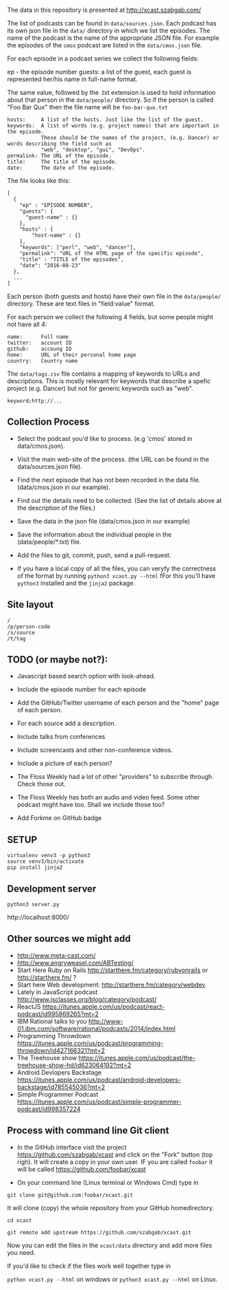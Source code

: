The data in this repository is presented at http://xcast.szabgab.com/

The list of podcasts can be found in ```data/sources.json```.
Each podcast has its own json file in the ```data/``` directory in which we list the episodes.
The name of the podcast is the name of the appropriate JSON file.
For example the episodes of the ```cmos``` podcast are listed in the ```data/cmos.json``` file.

For each episode in a podcast series we collect the following fields:

ep - the episode number
guests:   a list of the guest, each guest is represented her/his name in full-name  format.

The same value, followed by the .txt extension is used to hold information about that person
in the ```data/people/``` directory.
So if the person is called "Foo Bar Qux" then the file name will be ```foo-bar-qux.txt```

```
hosts:     A list of the hosts. Just like the list of the guest.
keywords:  A list of words (e.g. project names) that are important in the episode.
           These should be the names of the project, (e.g. Dancer) or words describing the field such as
           "web", "desktop", "gui", "DevOps".
permalink: The URL of the episode.
title:     The title of the episode.
date:      The date of the episode.
```

The file looks like this:

```
[
  {
    "ep" : "EPISODE NUMBER",
    "guests": {
      "guest-name" : {}
    },
    "hosts" : {
        "host-name" : {}
    },
    "keywords": ["perl", "web", "dancer"],
    "permalink": "URL of the HTML page of the specific episode",
    "title" : "TITLE of the episodes",
    "date": "2016-08-23"
  },
  ...
]
```

Each person (both guests and hosts) have their own file in the ```data/people/``` directory.
These are text files in "field:value" format.

For each person we collect the following 4 fields, but some people might not have all 4:

```
name:      Full name
twitter:   account ID
github:    accoung ID
home:      URL of their personal home page
country:   Country name
```

The ```data/tags.csv``` file contains a mapping of keywords to URLs and descriptions.
This is mostly relevant for keywords that describe a spefic project (e.g. Dancer)
but not for generic keywords such as "web".

```
keyword;http://...
```

Collection Process
-------------------
* Select the podcast you'd like to process. (e.g 'cmos' stored in data/cmos.json).
* Visit the main web-site of the process. (the URL can be found in the data/sources.json file).
* Find the next episode that has not been recorded in the data file. (data/cmos.json in our example).
* Find out the details need to be collected. (See the list of details above at the description of the files.)
* Save the data in the json file (data/cmos.json in our example)
* Save the information about the individual people in the (data/people/*.txt) file.
* Add the files to git, commit, push, send a pull-request.

* If you have a local copy of all the files, you can veryfy the correctness of
the format by running ```python3 xcast.py --html``` fFor this you'll have ```python3```
installed and the ```jinja2``` package.


Site layout
------------
```
/
/p/person-code
/s/source
/t/tag
```

TODO (or maybe not?):
-----------------------

* Javascript based search option with look-ahead.

* Include the episode number for each episode
* Add the GitHub/Twitter username of each person and the "home" page of each person.
* For each source add a description.
* Include talks from conferences
* Include screencasts and other non-conference videos.
* Include a picture of each person?
* The Floss Weekly had a lot of other "providers" to subscribe through. Check those out.
* The Floss Weekly has both an audio and video feed. Some other podcast might have too. Shall we include those too?
* Add Forkme on GitHub badge


SETUP
------
```
virtualenv venv3 -p python3
source venv3/bin/activate
pip install jinja2
```

Development server
-------------------
```python3 server.py```

http://localhost:8000/


Other sources we might add
----------------------------
* http://www.meta-cast.com/
* http://www.angryweasel.com/ABTesting/
* Start Here Ruby on Rails http://starthere.fm/category/rubyonrails   or http://starthere.fm/ ?
* Start here Web development: http://starthere.fm/category/webdev
* Lately in JavaScript podcast http://www.jsclasses.org/blog/category/podcast/
* ReactJS https://itunes.apple.com/us/podcast/react-podcast/id995869265?mt=2
* IBM Rational talks to you http://www-01.ibm.com/software/rational/podcasts/2014/index.html
* Programming Throwdown https://itunes.apple.com/us/podcast/programming-throwdown/id427166321?mt=2
* The Treehouse show https://itunes.apple.com/us/podcast/the-treehouse-show-hd/id623064192?mt=2
* Android Devlopers Backstage https://itunes.apple.com/us/podcast/android-developers-backstage/id785545036?mt=2
* Simple Programmer Podcast https://itunes.apple.com/us/podcast/simple-programmer-podcast/id998357224




Process with command line Git client
----------------------------
* In the GitHub interface visit the project https://github.com/szabgab/xcast and click on the "Fork" button (top righ).
It will create a copy in your own user. IF you are called ```foobar``` it will be called https://github.com/foobar/xcast

* On your command line (Linux terminal or Windows Cmd) type in

```git clone git@github.com:foobar/xcast.git```

It will clone (copy) the whole repository from your GitHub homedirectory.

```cd xcast```

```git remote add upstream https://github.com/szabgab/xcast.git```

Now you can edit the files in the ```xcast/data``` directory and add more files you need.

If you'd like to check if the files work well together type in

```python xcast.py --html``` on windows or ```python3 xcast.py --html``` on Linux.






